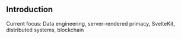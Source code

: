 ## Introduction 
Current focus: Data engineering, server-rendered primacy, SvelteKit, distributed systems, blockchain






